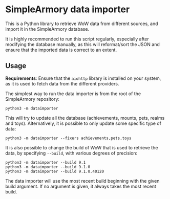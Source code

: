 # SimpleArmory data importer

This is a Python library to retrieve WoW data from different sources, and
import it in the SimpleArmory database.

It is highly recommended to run this script regularly, especially after
modifying the database manually, as this will reformat/sort the JSON and ensure
that the imported data is correct to an extent.


## Usage

**Requirements**: Ensure that the `aiohttp` library is installed on your
system, as it is used to fetch data from the different providers.

The simplest way to run the data importer is from the root of the SimpleArmory
repository:

    python3 -m dataimporter

This will try to update all the database (achievements, mounts, pets, realms
and toys). Alternatively, it is possible to only update some specific type of
data:

    python3 -m dataimporter --fixers achievements,pets,toys

It is also possible to change the build of WoW that is used to retrieve the
data, by specifying `--build`, with various degrees of precision:

    python3 -m dataimporter --build 9.1
    python3 -m dataimporter --build 9.1.0
    python3 -m dataimporter --build 9.1.0.40120

The data importer will use the most recent build beginning with the given
build argument. If no argument is given, it always takes the most recent build.
